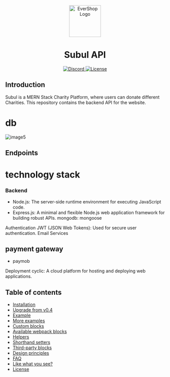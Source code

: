 <p>&nbsp;&nbsp;&nbsp;&nbsp;&nbsp;&nbsp;</p>
<p align="center">
<img width="100" height="100" alt="EverShop Logo" src="https://subul.me/images/Logo.png"/>
</p>
<p align="center">
  <h1 align="center">Subul API</h1>
</p>
<p align="center">
  <a href="https://subul.me">
    <img src="https://img.shields.io/badge/website-91683a" alt="Discord">
  </a>
  <a href="https://opensource.org/licenses/MIT">
    <img src="https://img.shields.io/badge/License-MIT-343d40.svg" alt="License">
  </a>
</p>

## Introduction

Subul is a MERN Stack Charity Platform, where users can donate different Charities. This repository contains the backend API for the website.

# db

![image5](https://github.com/SaadMu7ammad/subul/assets/74321306/f04b4878-48b4-44bf-954b-a00f08ed92ca)

## Endpoints

# technology stack

### Backend

- Node.js: The server-side runtime environment for executing JavaScript code.
- Express.js: A minimal and flexible Node.js web application framework for building robust APIs.
  mongodb:
  mongoose

Authentication
JWT (JSON Web Tokens): Used for secure user authentication.
Email Services

## payment gateway

- paymob

Deployment
cyclic: A cloud platform for hosting and deploying web applications.

## Table of contents

<!-- To update run: npx markdown-toc --maxdepth 2 -i README.md -->

<!-- toc -->

- [Installation](#installation)
- [Upgrade from v0.4](#upgrade-from-v04)
- [Example](#example)
- [More examples](#more-examples)
- [Custom blocks](#custom-blocks)
- [Available webpack blocks](#available-webpack-blocks)
- [Helpers](#helpers)
- [Shorthand setters](#shorthand-setters)
- [Third-party blocks](#third-party-blocks)
- [Design principles](#design-principles)
- [FAQ](#faq)
- [Like what you see?](#like-what-you-see)
- [License](#license)

<!-- tocstop -->

